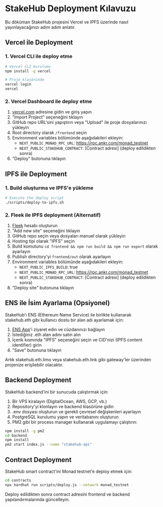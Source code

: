 # StakeHub Deployment Kılavuzu

Bu döküman StakeHub projesini Vercel ve IPFS üzerinde nasıl yayınlayacağınızı adım adım anlatır.

## Vercel ile Deployment

### 1. Vercel CLI ile deploy etme
```bash
# Vercel CLI kurulumu
npm install -g vercel

# Proje klasöründe
vercel login
vercel
```

### 2. Vercel Dashboard ile deploy etme
1. [vercel.com](https://vercel.com) adresine gidin ve giriş yapın
2. "Import Project" seçeneğini tıklayın
3. GitHub repo URL'sini yapıştırın veya "Upload" ile proje dosyalarınızı yükleyin
4. Root directory olarak `/frontend` seçin
5. Environment variables bölümünde aşağıdakileri ekleyin:
   - `NEXT_PUBLIC_MONAD_RPC_URL`: https://rpc.ankr.com/monad_testnet
   - `NEXT_PUBLIC_STAKEHUB_CONTRACT`: [Contract adresi] (deploy edildikten sonra)
6. "Deploy" butonuna tıklayın

## IPFS ile Deployment

### 1. Build oluşturma ve IPFS'e yükleme
```bash
# Execute the deploy script
./scripts/deploy-to-ipfs.sh
```

### 2. Fleek ile IPFS deployment (Alternatif)
1. [Fleek](https://fleek.co/) hesabı oluşturun
2. "Add new site" seçeneğini tıklayın
3. GitHub repo seçin veya dosyaları manuel olarak yükleyin
4. Hosting tipi olarak "IPFS" seçin
5. Build komutunu `cd frontend && npm run build && npm run export` olarak ayarlayın
6. Publish directory'yi `frontend/out` olarak ayarlayın
7. Environment variables bölümünde aşağıdakileri ekleyin:
   - `NEXT_PUBLIC_IPFS_BUILD`: true
   - `NEXT_PUBLIC_MONAD_RPC_URL`: https://rpc.ankr.com/monad_testnet
   - `NEXT_PUBLIC_STAKEHUB_CONTRACT`: [Contract adresi] (deploy edildikten sonra)
8. "Deploy site" butonuna tıklayın

## ENS ile İsim Ayarlama (Opsiyonel)

StakeHub'ı ENS (Ethereum Name Service) ile birlikte kullanarak stakehub.eth gibi kullanıcı dostu bir alan adı ayarlamak için:

1. [ENS App](https://app.ens.domains/)'i ziyaret edin ve cüzdanınızı bağlayın
2. İstediğiniz .eth alan adını satın alın
3. İçerik kısmında "IPFS" seçeneğini seçin ve CID'nizi (IPFS content identifier) girin
4. "Save" butonuna tıklayın

Artık stakehub.eth.limo veya stakehub.eth.link gibi gateway'ler üzerinden projenize erişilebilir olacaktır.

## Backend Deployment

StakeHub backend'ini bir sunucuda çalıştırmak için:

1. Bir VPS kiralayın (DigitalOcean, AWS, GCP, vb.)
2. Repository'yi klonlayın ve backend klasörüne gidin
3. .env dosyası oluşturun ve gerekli çevresel değişkenleri ayarlayın
4. PostgreSQL kurulumu yapın ve veritabanını oluşturun
5. PM2 gibi bir process manager kullanarak uygulamayı çalıştırın:

```bash
npm install -g pm2
cd backend
npm install
pm2 start index.js --name "stakehub-api"
```

## Contract Deployment

StakeHub smart contract'ini Monad testnet'e deploy etmek için:

```bash
cd contracts
npx hardhat run scripts/deploy.js --network monad_testnet
```

Deploy edildikten sonra contract adresini frontend ve backend yapılandırmalarında güncelleyin.